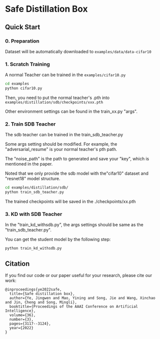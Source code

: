 # Safe Distillation Box

## Quick Start

### 0. Preparation

Dataset will be automatically downloaded to `examples/data/data-cifar10`

### 1. Scratch Training

A normal Teacher can be trained in the `examples/cifar10.py`

```bash
cd examples
python cifar10.py
```

Then, you need to put the normal teacher's .pth into `examples/distillation/sdb/checkpoints/xxx.pth`

Other environment settings can be found in the train_xx.py "args".

### 2. Train SDB Teacher

The sdb teacher can be trained in the train_sdb_teacher.py

Some args setting should be modified. For example, the "adversarial_resume" is your normal teacher's pth path.

The "noise_path" is the path to generated and save  your "key", which is mentioned in the paper.

Noted that we only provide the sdb model with the"cifar10" dataset and "resnet18" model structure.

```bash
cd examples/distillation/sdb/
python train_sdb_teacher.py
```

The trained checkpoints will be saved in the ./checkpoints/xx.pth

### 3. KD with SDB Teacher

In the "train_kd_withsdb.py", the args settings should be same as the "train_sdb_teacher.py".

You can get the student model by the following step:

```bash
python train_kd_withsdb.py
```

## Citation

If you find our code or our paper useful for your research, please cite our work:

```
@inproceedings{ye2022safe,
  title={Safe distillation box},
  author={Ye, Jingwen and Mao, Yining and Song, Jie and Wang, Xinchao and Jin, Cheng and Song, Mingli},
  booktitle={Proceedings of the AAAI Conference on Artificial Intelligence},
  volume={36},
  number={3},
  pages={3117--3124},
  year={2022}
}
```